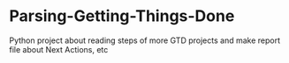# Parsing-Getting-Things-Done
Python project about reading steps of more GTD projects and make  report file about Next Actions, etc
